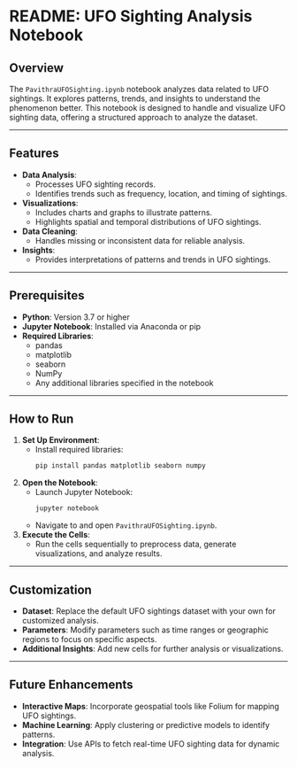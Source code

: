 # README: UFO Sighting Analysis Notebook

## Overview
The `PavithraUFOSighting.ipynb` notebook analyzes data related to UFO sightings. It explores patterns, trends, and insights to understand the phenomenon better. This notebook is designed to handle and visualize UFO sighting data, offering a structured approach to analyze the dataset.

---

## Features
- **Data Analysis**:
  - Processes UFO sighting records.
  - Identifies trends such as frequency, location, and timing of sightings.
- **Visualizations**:
  - Includes charts and graphs to illustrate patterns.
  - Highlights spatial and temporal distributions of UFO sightings.
- **Data Cleaning**:
  - Handles missing or inconsistent data for reliable analysis.
- **Insights**:
  - Provides interpretations of patterns and trends in UFO sightings.

---

## Prerequisites
- **Python**: Version 3.7 or higher  
- **Jupyter Notebook**: Installed via Anaconda or pip  
- **Required Libraries**:
  - pandas
  - matplotlib
  - seaborn
  - NumPy
  - Any additional libraries specified in the notebook

---

## How to Run
1. **Set Up Environment**:
   - Install required libraries:
     ```bash
     pip install pandas matplotlib seaborn numpy
     ```
2. **Open the Notebook**:
   - Launch Jupyter Notebook:
     ```bash
     jupyter notebook
     ```
   - Navigate to and open `PavithraUFOSighting.ipynb`.
3. **Execute the Cells**:
   - Run the cells sequentially to preprocess data, generate visualizations, and analyze results.

---

## Customization
- **Dataset**: Replace the default UFO sightings dataset with your own for customized analysis.  
- **Parameters**: Modify parameters such as time ranges or geographic regions to focus on specific aspects.  
- **Additional Insights**: Add new cells for further analysis or visualizations.

---

## Future Enhancements
- **Interactive Maps**: Incorporate geospatial tools like Folium for mapping UFO sightings.  
- **Machine Learning**: Apply clustering or predictive models to identify patterns.  
- **Integration**: Use APIs to fetch real-time UFO sighting data for dynamic analysis.
